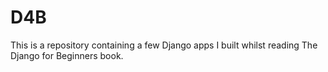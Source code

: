# D4B
This is a repository containing a few Django apps I built whilst reading The Django for Beginners book.
